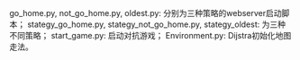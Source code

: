 go_home.py, not_go_home.py, oldest.py: 分别为三种策略的webserver启动脚本；
stategy_go_home.py, stategy_not_go_home.py, stategy_oldest: 为三种不同策略；
start_game.py: 启动对抗游戏；
Environment.py: Dijstra初始化地图走法。
